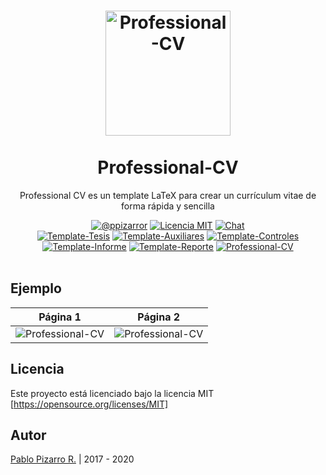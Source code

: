 <h1 align="center">
  <a href="https://latex.ppizarror.com/Professional-CV/" title="Professional-CV">
    <img alt="Professional-CV" src="https://latex.ppizarror.com/res/favicon-cv/icon.png" width="200px" height="200px" />
  </a>
  <br /><br />
  Professional-CV</h1>
<p align="center">Professional CV es un template LaTeX para crear un currículum vitae de forma rápida y sencilla</p>
<div align="center"><a href="https://ppizarror.com"><img alt="@ppizarror" src="https://latex.ppizarror.com/res/badges/autor.svg" /></a>
<a href="https://opensource.org/licenses/MIT/"><img alt="Licencia MIT" src="https://latex.ppizarror.com/res/badges/licenciamit.svg" /></a>
<a href="https://gitter.im/Template-Latex/Professional-CV"><img alt="Chat" src="https://latex.ppizarror.com/res/badges/chat.svg" /></a>
<br><a href="https://github.com/Template-Latex/Template-Tesis/"><img alt="Template-Tesis" src="https://latex.ppizarror.com/res/badges/tesis.svg" /></a>
<a href="https://github.com/Template-Latex/Template-Auxiliares/"><img alt="Template-Auxiliares" src="https://latex.ppizarror.com/res/badges/auxiliares.svg" /></a>
<a href="https://github.com/Template-Latex/Template-Controles/"><img alt="Template-Controles" src="https://latex.ppizarror.com/res/badges/controles.svg" /></a>
<a href="https://github.com/Template-Latex/Template-Informe/"><img alt="Template-Informe" src="https://latex.ppizarror.com/res/badges/informe.svg" /></a>
<a href="https://github.com/Template-Latex/Template-Reporte/"><img alt="Template-Reporte" src="https://latex.ppizarror.com/res/badges/reporte.svg" /></a>
<a href="https://github.com/Template-Latex/Professional-CV/"><img alt="Professional-CV" src="https://latex.ppizarror.com/res/badges/professionalcv.svg" /></a>
</div><br />

## Ejemplo

| Página 1 | Página 2 |
|:---:|:---:|
| ![Professional-CV](https://latex.ppizarror.com/res/examples/professional_cv/p1.png)  | ![Professional-CV](https://latex.ppizarror.com/res/examples/professional_cv/p2.png) |

## Licencia

Este proyecto está licenciado bajo la licencia MIT [https://opensource.org/licenses/MIT]


## Autor
<a href="http://ppizarror.com" title="ppizarror">Pablo Pizarro R.</a> | 2017 - 2020
